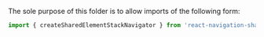 The sole purpose of this folder is to allow imports of the following form:

```ts
import { createSharedElementStackNavigator } from 'react-navigation-shared-element/stack-v4';
```
